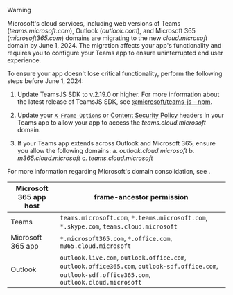 > [!WARNING]
> Microsoft's cloud services, including web versions of Teams (*teams.microsoft.com*), Outlook (*outlook.com*), and Microsoft 365 (*microsoft365.com*) domains are migrating to the new *cloud.microsoft* domain by June 1, 2024. The migration affects your app's functionality and requires you to configure your Teams app to ensure uninterrupted end user experience.
>
> To ensure your app doesn't lose critical functionality, perform the following steps before June 1, 2024:
>
> 1. Update TeamsJS SDK to v.2.19.0 or higher. For more information about the latest release of TeamsJS SDK, see [@microsoft/teams-js - npm](https://www.npmjs.com/package/@microsoft/teams-js).
>
> 2. Update your [`X-Frame-Options`](https://developer.mozilla.org/en-US/docs/Web/HTTP/Headers/X-Frame-Options) or [Content Security Policy](https://developer.mozilla.org/en-US/docs/Web/HTTP/CSP) headers in your Teams app to allow your app to access the *teams.cloud.microsoft* domain.
>
> 3. If your Teams app extends across Outlook and Microsoft 365, ensure you allow the following domains:
>     a. *outlook.cloud.microsoft*
>     b. *m365.cloud.microsoft*
>     c. *teams.cloud.microsoft*
>
> For more information regarding Microsoft's domain consolidation, see .

| **Microsoft 365 app host** | **frame-ancestor permission** |
|--|--|
| Teams | `teams.microsoft.com`, `*.teams.microsoft.com`, `*.skype.com`, `teams.cloud.microsoft` |
| Microsoft 365 app | `*.microsoft365.com`, `*.office.com`, `m365.cloud.microsoft` |
| Outlook | `outlook.live.com`, `outlook.office.com`, `outlook.office365.com`, `outlook-sdf.office.com`, `outlook-sdf.office365.com`, `outlook.cloud.microsoft` |
